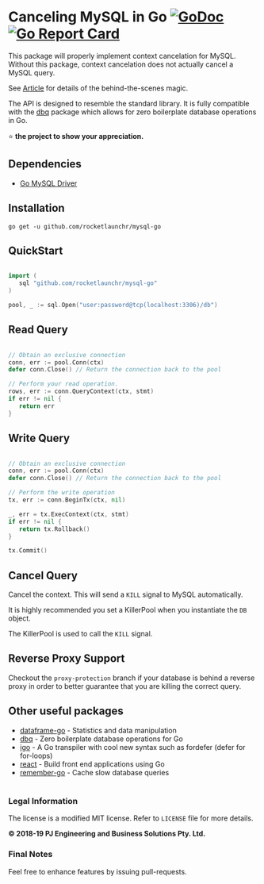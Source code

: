 # Canceling MySQL in Go [![GoDoc](http://godoc.org/github.com/rocketlaunchr/mysql-go?status.svg)](http://godoc.org/github.com/rocketlaunchr/mysql-go) [![Go Report Card](https://goreportcard.com/badge/github.com/rocketlaunchr/mysql-go)](https://goreportcard.com/report/github.com/rocketlaunchr/mysql-go)

This package will properly implement context cancelation for MySQL. Without this package, context cancelation does not actually cancel a MySQL query.

See [Article](https://medium.com/@rocketlaunchr.cloud/canceling-mysql-in-go-827ed8f83b30) for details of the behind-the-scenes magic.

The API is designed to resemble the standard library. It is fully compatible with the [dbq](https://github.com/rocketlaunchr/dbq) package which allows for zero boilerplate database operations in Go.

⭐ **the project to show your appreciation.**

## Dependencies

-   [Go MySQL Driver](https://github.com/go-sql-driver/mysql)

## Installation

```
go get -u github.com/rocketlaunchr/mysql-go
```

## QuickStart

```go

import (
   sql "github.com/rocketlaunchr/mysql-go"
)

pool, _ := sql.Open("user:password@tcp(localhost:3306)/db")

```

## Read Query

```go

// Obtain an exclusive connection
conn, err := pool.Conn(ctx)
defer conn.Close() // Return the connection back to the pool

// Perform your read operation.
rows, err := conn.QueryContext(ctx, stmt)
if err != nil {
   return err
}

```

## Write Query

```go

// Obtain an exclusive connection
conn, err := pool.Conn(ctx)
defer conn.Close() // Return the connection back to the pool

// Perform the write operation
tx, err := conn.BeginTx(ctx, nil)

_, err = tx.ExecContext(ctx, stmt)
if err != nil {
   return tx.Rollback()
}

tx.Commit()
```

## Cancel Query

Cancel the context. This will send a `KILL` signal to MySQL automatically.

It is highly recommended you set a KillerPool when you instantiate the `DB` object.

The KillerPool is used to call the `KILL` signal.

## Reverse Proxy Support

Checkout the `proxy-protection` branch if your database is behind a reverse proxy in order to better guarantee that you are killing the correct query.

## Other useful packages

-   [dataframe-go](https://github.com/rocketlaunchr/dataframe-go) - Statistics and data manipulation
-   [dbq](https://github.com/rocketlaunchr/dbq) - Zero boilerplate database operations for Go
-   [igo](https://github.com/rocketlaunchr/igo) - A Go transpiler with cool new syntax such as fordefer (defer for for-loops)
-   [react](https://github.com/rocketlaunchr/react) - Build front end applications using Go
-   [remember-go](https://github.com/rocketlaunchr/remember-go) - Cache slow database queries

#

### Legal Information

The license is a modified MIT license. Refer to `LICENSE` file for more details.

**© 2018-19 PJ Engineering and Business Solutions Pty. Ltd.**

### Final Notes

Feel free to enhance features by issuing pull-requests.
